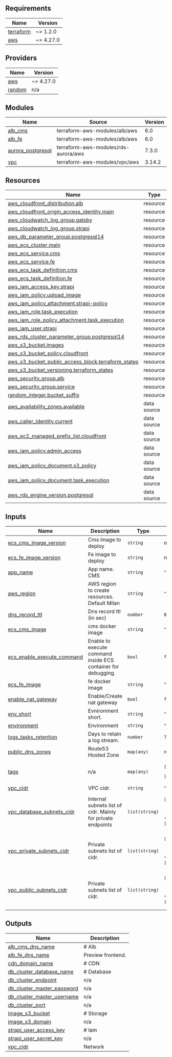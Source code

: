 ## Requirements

| Name | Version |
|------|---------|
| <a name="requirement_terraform"></a> [terraform](#requirement\_terraform) | ~> 1.2.0 |
| <a name="requirement_aws"></a> [aws](#requirement\_aws) | ~> 4.27.0 |

## Providers

| Name | Version |
|------|---------|
| <a name="provider_aws"></a> [aws](#provider\_aws) | ~> 4.27.0 |
| <a name="provider_random"></a> [random](#provider\_random) | n/a |

## Modules

| Name | Source | Version |
|------|--------|---------|
| <a name="module_alb_cms"></a> [alb\_cms](#module\_alb\_cms) | terraform-aws-modules/alb/aws | 6.0 |
| <a name="module_alb_fe"></a> [alb\_fe](#module\_alb\_fe) | terraform-aws-modules/alb/aws | 6.0 |
| <a name="module_aurora_postgresql"></a> [aurora\_postgresql](#module\_aurora\_postgresql) | terraform-aws-modules/rds-aurora/aws | 7.3.0 |
| <a name="module_vpc"></a> [vpc](#module\_vpc) | terraform-aws-modules/vpc/aws | 3.14.2 |

## Resources

| Name | Type |
|------|------|
| [aws_cloudfront_distribution.alb](https://registry.terraform.io/providers/hashicorp/aws/latest/docs/resources/cloudfront_distribution) | resource |
| [aws_cloudfront_origin_access_identity.main](https://registry.terraform.io/providers/hashicorp/aws/latest/docs/resources/cloudfront_origin_access_identity) | resource |
| [aws_cloudwatch_log_group.gatsby](https://registry.terraform.io/providers/hashicorp/aws/latest/docs/resources/cloudwatch_log_group) | resource |
| [aws_cloudwatch_log_group.strapi](https://registry.terraform.io/providers/hashicorp/aws/latest/docs/resources/cloudwatch_log_group) | resource |
| [aws_db_parameter_group.postgresql14](https://registry.terraform.io/providers/hashicorp/aws/latest/docs/resources/db_parameter_group) | resource |
| [aws_ecs_cluster.main](https://registry.terraform.io/providers/hashicorp/aws/latest/docs/resources/ecs_cluster) | resource |
| [aws_ecs_service.cms](https://registry.terraform.io/providers/hashicorp/aws/latest/docs/resources/ecs_service) | resource |
| [aws_ecs_service.fe](https://registry.terraform.io/providers/hashicorp/aws/latest/docs/resources/ecs_service) | resource |
| [aws_ecs_task_definition.cms](https://registry.terraform.io/providers/hashicorp/aws/latest/docs/resources/ecs_task_definition) | resource |
| [aws_ecs_task_definition.fe](https://registry.terraform.io/providers/hashicorp/aws/latest/docs/resources/ecs_task_definition) | resource |
| [aws_iam_access_key.strapi](https://registry.terraform.io/providers/hashicorp/aws/latest/docs/resources/iam_access_key) | resource |
| [aws_iam_policy.upload_image](https://registry.terraform.io/providers/hashicorp/aws/latest/docs/resources/iam_policy) | resource |
| [aws_iam_policy_attachment.strapi-policy](https://registry.terraform.io/providers/hashicorp/aws/latest/docs/resources/iam_policy_attachment) | resource |
| [aws_iam_role.task_execution](https://registry.terraform.io/providers/hashicorp/aws/latest/docs/resources/iam_role) | resource |
| [aws_iam_role_policy_attachment.task_execution](https://registry.terraform.io/providers/hashicorp/aws/latest/docs/resources/iam_role_policy_attachment) | resource |
| [aws_iam_user.strapi](https://registry.terraform.io/providers/hashicorp/aws/latest/docs/resources/iam_user) | resource |
| [aws_rds_cluster_parameter_group.postgresql14](https://registry.terraform.io/providers/hashicorp/aws/latest/docs/resources/rds_cluster_parameter_group) | resource |
| [aws_s3_bucket.images](https://registry.terraform.io/providers/hashicorp/aws/latest/docs/resources/s3_bucket) | resource |
| [aws_s3_bucket_policy.cloudfront](https://registry.terraform.io/providers/hashicorp/aws/latest/docs/resources/s3_bucket_policy) | resource |
| [aws_s3_bucket_public_access_block.terraform_states](https://registry.terraform.io/providers/hashicorp/aws/latest/docs/resources/s3_bucket_public_access_block) | resource |
| [aws_s3_bucket_versioning.terraform_states](https://registry.terraform.io/providers/hashicorp/aws/latest/docs/resources/s3_bucket_versioning) | resource |
| [aws_security_group.alb](https://registry.terraform.io/providers/hashicorp/aws/latest/docs/resources/security_group) | resource |
| [aws_security_group.service](https://registry.terraform.io/providers/hashicorp/aws/latest/docs/resources/security_group) | resource |
| [random_integer.bucket_suffix](https://registry.terraform.io/providers/hashicorp/random/latest/docs/resources/integer) | resource |
| [aws_availability_zones.available](https://registry.terraform.io/providers/hashicorp/aws/latest/docs/data-sources/availability_zones) | data source |
| [aws_caller_identity.current](https://registry.terraform.io/providers/hashicorp/aws/latest/docs/data-sources/caller_identity) | data source |
| [aws_ec2_managed_prefix_list.cloudfront](https://registry.terraform.io/providers/hashicorp/aws/latest/docs/data-sources/ec2_managed_prefix_list) | data source |
| [aws_iam_policy.admin_access](https://registry.terraform.io/providers/hashicorp/aws/latest/docs/data-sources/iam_policy) | data source |
| [aws_iam_policy_document.s3_policy](https://registry.terraform.io/providers/hashicorp/aws/latest/docs/data-sources/iam_policy_document) | data source |
| [aws_iam_policy_document.task_execution](https://registry.terraform.io/providers/hashicorp/aws/latest/docs/data-sources/iam_policy_document) | data source |
| [aws_rds_engine_version.postgresql](https://registry.terraform.io/providers/hashicorp/aws/latest/docs/data-sources/rds_engine_version) | data source |

## Inputs

| Name | Description | Type | Default | Required |
|------|-------------|------|---------|:--------:|
| <a name="input_ecs_cms_image_version"></a> [ecs\_cms\_image\_version](#input\_ecs\_cms\_image\_version) | Cms image to deploy | `string` | n/a | yes |
| <a name="input_ecs_fe_image_version"></a> [ecs\_fe\_image\_version](#input\_ecs\_fe\_image\_version) | Fe image to deploy | `string` | n/a | yes |
| <a name="input_app_name"></a> [app\_name](#input\_app\_name) | App name. CMS | `string` | `"cms"` | no |
| <a name="input_aws_region"></a> [aws\_region](#input\_aws\_region) | AWS region to create resources. Default Milan | `string` | `"eu-south-1"` | no |
| <a name="input_dns_record_ttl"></a> [dns\_record\_ttl](#input\_dns\_record\_ttl) | Dns record ttl (in sec) | `number` | `86400` | no |
| <a name="input_ecs_cms_image"></a> [ecs\_cms\_image](#input\_ecs\_cms\_image) | cms docker image | `string` | `"ghcr.io/pagopa/cms-backend"` | no |
| <a name="input_ecs_enable_execute_command"></a> [ecs\_enable\_execute\_command](#input\_ecs\_enable\_execute\_command) | Enable to execute command inside ECS container for debugging. | `bool` | `false` | no |
| <a name="input_ecs_fe_image"></a> [ecs\_fe\_image](#input\_ecs\_fe\_image) | fe docker image | `string` | `"ghcr.io/pagopa/notifichedigitali.pagopa.it"` | no |
| <a name="input_enable_nat_gateway"></a> [enable\_nat\_gateway](#input\_enable\_nat\_gateway) | Enable/Create nat gateway | `bool` | `false` | no |
| <a name="input_env_short"></a> [env\_short](#input\_env\_short) | Evnironment short. | `string` | `"d"` | no |
| <a name="input_environment"></a> [environment](#input\_environment) | Environment | `string` | `"dev"` | no |
| <a name="input_logs_tasks_retention"></a> [logs\_tasks\_retention](#input\_logs\_tasks\_retention) | Days to retain a log stream. | `number` | `7` | no |
| <a name="input_public_dns_zones"></a> [public\_dns\_zones](#input\_public\_dns\_zones) | Route53 Hosted Zone | `map(any)` | `null` | no |
| <a name="input_tags"></a> [tags](#input\_tags) | n/a | `map(any)` | <pre>{<br>  "CreatedBy": "Terraform"<br>}</pre> | no |
| <a name="input_vpc_cidr"></a> [vpc\_cidr](#input\_vpc\_cidr) | VPC cidr. | `string` | `"10.0.0.0/16"` | no |
| <a name="input_vpc_database_subnets_cidr"></a> [vpc\_database\_subnets\_cidr](#input\_vpc\_database\_subnets\_cidr) | Internal subnets list of cidr. Mainly for private endpoints | `list(string)` | <pre>[<br>  "10.0.201.0/24",<br>  "10.0.202.0/24",<br>  "10.0.203.0/24"<br>]</pre> | no |
| <a name="input_vpc_private_subnets_cidr"></a> [vpc\_private\_subnets\_cidr](#input\_vpc\_private\_subnets\_cidr) | Private subnets list of cidr. | `list(string)` | <pre>[<br>  "10.0.1.0/24",<br>  "10.0.2.0/24",<br>  "10.0.3.0/24"<br>]</pre> | no |
| <a name="input_vpc_public_subnets_cidr"></a> [vpc\_public\_subnets\_cidr](#input\_vpc\_public\_subnets\_cidr) | Private subnets list of cidr. | `list(string)` | <pre>[<br>  "10.0.101.0/24",<br>  "10.0.102.0/24",<br>  "10.0.103.0/24"<br>]</pre> | no |

## Outputs

| Name | Description |
|------|-------------|
| <a name="output_alb_cms_dns_name"></a> [alb\_cms\_dns\_name](#output\_alb\_cms\_dns\_name) | # Alb |
| <a name="output_alb_fe_dns_name"></a> [alb\_fe\_dns\_name](#output\_alb\_fe\_dns\_name) | Preview frontend. |
| <a name="output_cdn_domain_name"></a> [cdn\_domain\_name](#output\_cdn\_domain\_name) | # CDN |
| <a name="output_db_cluster_database_name"></a> [db\_cluster\_database\_name](#output\_db\_cluster\_database\_name) | # Database |
| <a name="output_db_cluster_endpoint"></a> [db\_cluster\_endpoint](#output\_db\_cluster\_endpoint) | n/a |
| <a name="output_db_cluster_master_password"></a> [db\_cluster\_master\_password](#output\_db\_cluster\_master\_password) | n/a |
| <a name="output_db_cluster_master_username"></a> [db\_cluster\_master\_username](#output\_db\_cluster\_master\_username) | n/a |
| <a name="output_db_cluster_port"></a> [db\_cluster\_port](#output\_db\_cluster\_port) | n/a |
| <a name="output_image_s3_bucket"></a> [image\_s3\_bucket](#output\_image\_s3\_bucket) | # Storage |
| <a name="output_image_s3_domain"></a> [image\_s3\_domain](#output\_image\_s3\_domain) | n/a |
| <a name="output_strapi_user_access_key"></a> [strapi\_user\_access\_key](#output\_strapi\_user\_access\_key) | # Iam |
| <a name="output_strapi_user_secret_key"></a> [strapi\_user\_secret\_key](#output\_strapi\_user\_secret\_key) | n/a |
| <a name="output_vpc_cidr"></a> [vpc\_cidr](#output\_vpc\_cidr) | Network |
